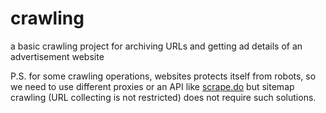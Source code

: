 # crawling
a basic crawling project for archiving URLs and getting ad details of an advertisement website

P.S. for some crawling operations, websites protects itself from robots, so we need to use different proxies or an API like [scrape.do](https://scrape.do/) but sitemap crawling (URL collecting is not restricted) does not require such solutions.
